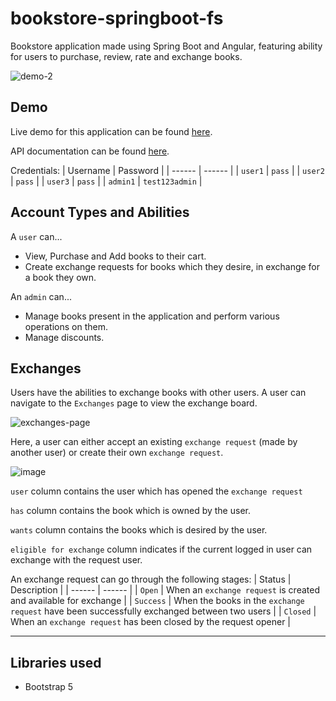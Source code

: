 # bookstore-springboot-fs

Bookstore application made using Spring Boot and Angular, featuring ability for users to purchase, review, rate and exchange books.

![demo-2](https://user-images.githubusercontent.com/101462549/181914393-f2c7e15c-ac99-470f-ae51-bd55a20115c1.gif)

## Demo
Live demo for this application can be found [here](http://d18joqudyse9m9.cloudfront.net).

API documentation can be found [here](http://bsngapi947.ddns.net/swagger-ui.html).

Credentials:
| Username | Password |
| ------ | ------ |
| `user1`   | `pass`  |
| `user2`   | `pass`  |
| `user3`   | `pass`  |
| `admin1`   | `test123admin` |


##  Account Types and Abilities
A `user` can...

- View, Purchase and Add books to their cart.
- Create exchange requests for books which they desire, in exchange for a book they own.


An `admin` can...
- Manage books present in the application and perform various operations on them.
- Manage discounts.

## Exchanges

Users have the abilities to exchange books with other users.
A user can navigate to the `Exchanges` page to view the exchange board.

![exchanges-page](https://user-images.githubusercontent.com/101462549/181914003-923603ab-604a-4489-9b0c-eb11a28f3fd1.png)

Here, a user can either accept an existing `exchange request` (made by another user) or create their own `exchange request`.

![image](https://user-images.githubusercontent.com/101462549/180609612-72c070f2-bb9c-4211-b7bd-c3139713ea37.png)


`user` column contains the user which has opened the `exchange request`

`has` column contains the book which is owned by the user.

`wants` column contains the books which is desired by the user.

`eligible for exchange` column indicates if the current logged in user can exchange with the request user.



An exchange request can go through the following stages:
| Status | Description |
| ------ | ------ |
| `Open`   | When an `exchange request` is created and available for exchange |
| `Success`   | When the books in the `exchange request` have been successfully exchanged between two users |
| `Closed`   | When an `exchange request` has been closed by the request opener |

***


## Libraries used
- Bootstrap 5
